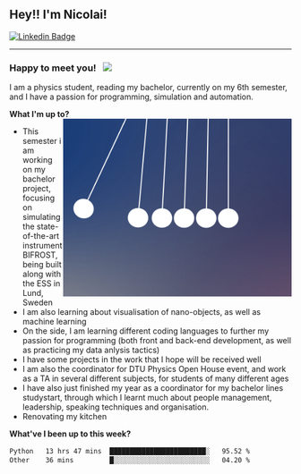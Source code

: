 ## Hey!! I'm Nicolai!

[![Linkedin Badge](https://img.shields.io/badge/-LinkedIn-0e76a8?style=flat-square&logo=Linkedin&logoColor=white)](https://www.linkedin.com/in/nicolai-amin-5156b9230/)

---
### Happy to meet you! &nbsp; ![](https://visitor-badge.glitch.me/badge?page_id=nicolai3008/nicolai3008)
I am a physics student, reading my bachelor, currently on my 6th semester, 
and I have a passion for programming, simulation and automation. 


**What I'm up to?**
<img align="right" alt="GIF" src="https://github.com/nicolai3008/nicolai3008/blob/main/gif.gif" width="408" height="318" />
- This semester i am working on my bachelor project, focusing on simulating the state-of-the-art instrument BIFROST, being built along with the ESS in Lund, Sweden
- I am also learning about visualisation of nano-objects, as well as machine learning
- On the side, I am learning different coding languages to further my passion for programming (both front and back-end development, as well as practicing my data anlysis tactics)
- I have some projects in the work that I hope will be received well
- I am also the coordinator for DTU Physics Open House event, and work as a TA in several different subjects, for students of many different ages
- I have also just finished my year as a coordinator for my bachelor lines studystart, through which I learnt much about people management, leadership, speaking techniques and organisation.
- Renovating my kitchen

**What've I been up to this week?** 

<!--START_SECTION:waka-->

```text
Python   13 hrs 47 mins  ████████████████████████░   95.52 %
Other    36 mins         █░░░░░░░░░░░░░░░░░░░░░░░░   04.20 %
```

<!--END_SECTION:waka-->
